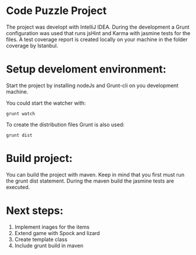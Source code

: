 **Code Puzzle Project**
=======================

The project was developt with IntelliJ IDEA. During the development a Grunt configuration was used that runs jsHint and Karma with jasmine tests for the files. A test coverage report is created locally on your machine in the folder coverage by Istanbul.

**Setup develoment environment:**
=================================

Start the project by installing nodeJs and Grunt-cli on you development machine.

You could start the watcher with:

    grunt watch

To create the distribution files Grunt is also used:

    grunt dist

**Build project:**
==================

You can build the project with maven. Keep in mind that you first must run the grunt dist statement.
During the maven build the jasmine tests are executed.

**Next steps:**
==================

 1. Implement inages for the items
 2. Extend game with Spock and lizard
 3. Create template class
 4. Include grunt build in maven
